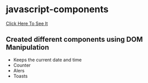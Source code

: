 # javascript-components
[Click Here To See It](https://christian-guzman.github.io/javascript-components/)
## Created different components using DOM Manipulation
- Keeps the current date and time
- Counter
- Alers
- Toasts
